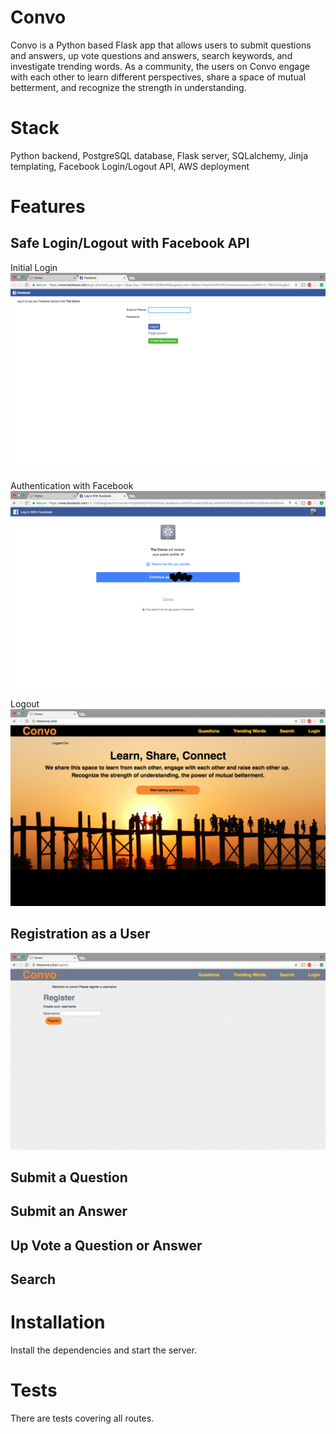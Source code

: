 # Convo

Convo is a Python based Flask app that allows users to submit questions and answers, up vote questions and answers, search keywords, and investigate trending words. As a community, the users on Convo engage with each other to learn different perspectives, share a space of mutual betterment, and recognize the strength in understanding.

# Stack

Python backend, PostgreSQL database, Flask server, SQLalchemy, Jinja templating, Facebook Login/Logout API, AWS deployment

# Features

## Safe Login/Logout with Facebook API

Initial Login
<img src="/static/Convo_login.png">

Authentication with Facebook
<img src="/static/Convo_login_cont.png">

Logout
<img src="/static/Convo_logout.png">

## Registration as a User
<img src="/static/Convo_register.png">


## Submit a Question

## Submit an Answer

## Up Vote a Question or Answer

## Search 

# Installation

Install the dependencies and start the server.

# Tests
There are tests covering all routes.

